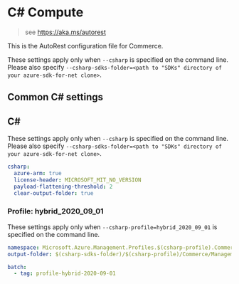 # C# Compute

> see https://aka.ms/autorest

This is the AutoRest configuration file for Commerce.

These settings apply only when `--csharp` is specified on the command line.
Please also specify `--csharp-sdks-folder=<path to "SDKs" directory of your azure-sdk-for-net clone>`.

## Common C# settings

## C#

These settings apply only when `--csharp` is specified on the command line.
Please also specify `--csharp-sdks-folder=<path to "SDKs" directory of your azure-sdk-for-net clone>`.

``` yaml $(csharp)
csharp:
  azure-arm: true
  license-header: MICROSOFT_MIT_NO_VERSION
  payload-flattening-threshold: 2
  clear-output-folder: true
```

### Profile: hybrid_2020_09_01

These settings apply only when `--csharp-profile=hybrid_2020_09_01` is specified on the command line.

``` yaml $(csharp-profile)=='hybrid_2020_09_01'
namespace: Microsoft.Azure.Management.Profiles.$(csharp-profile).Commerce
output-folder: $(csharp-sdks-folder)/$(csharp-profile)/Commerce/Management.Commerce/Generated

batch:
  - tag: profile-hybrid-2020-09-01
```